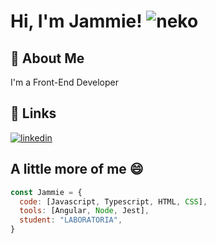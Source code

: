 # Hi, I'm Jammie! ![neko](https://camo.githubusercontent.com/63371d36886ee658f5a97401f393e1ab1684b2fd3de674b8f5efc7d410b2a3d0/68747470733a2f2f6d656469612e67697068792e636f6d2f6d656469612f57556c706c634d704f43456d5447427442572f67697068792e676966)
## 🚀 About Me
I'm a Front-End Developer 
## 🔗 Links
[![linkedin](https://img.shields.io/badge/linkedin-0A66C2?style=for-the-badge&logo=linkedin&logoColor=white)](https://www.linkedin.com/in/jammie-carolina-hurtado-sanchez-5b1a37132/)

## A little more of me 😄 

```javascript
const Jammie = {
  code: [Javascript, Typescript, HTML, CSS],
  tools: [Angular, Node, Jest],
  student: "LABORATORIA",
}
```


